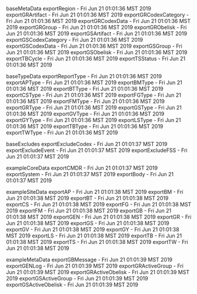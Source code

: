 

baseMetaData
exportRegion - Fri Jun 21 01:01:36 MST 2019
exportGRArtifact - Fri Jun 21 01:01:36 MST 2019
exportGRCodexCategory - Fri Jun 21 01:01:36 MST 2019
exportGRCodexData - Fri Jun 21 01:01:36 MST 2019
exportGRGroup - Fri Jun 21 01:01:36 MST 2019
exportGRObelisk - Fri Jun 21 01:01:36 MST 2019
exportGSArtifact - Fri Jun 21 01:01:36 MST 2019
exportGSCodexCategory - Fri Jun 21 01:01:36 MST 2019
exportGSCodexData - Fri Jun 21 01:01:36 MST 2019
exportGSGroup - Fri Jun 21 01:01:36 MST 2019
exportGSObelisk - Fri Jun 21 01:01:36 MST 2019
exportTBCycle - Fri Jun 21 01:01:36 MST 2019
exportTSStatus - Fri Jun 21 01:01:36 MST 2019

baseTypeData
exportReportType - Fri Jun 21 01:01:36 MST 2019
exportAPType - Fri Jun 21 01:01:36 MST 2019
exportBMType - Fri Jun 21 01:01:36 MST 2019
exportBTType - Fri Jun 21 01:01:36 MST 2019
exportCSType - Fri Jun 21 01:01:36 MST 2019
exportFGType - Fri Jun 21 01:01:36 MST 2019
exportFMType - Fri Jun 21 01:01:36 MST 2019
exportGRType - Fri Jun 21 01:01:36 MST 2019
exportGSType - Fri Jun 21 01:01:36 MST 2019
exportGVType - Fri Jun 21 01:01:36 MST 2019
exportGYType - Fri Jun 21 01:01:36 MST 2019
exportLSType - Fri Jun 21 01:01:36 MST 2019
exportTBType - Fri Jun 21 01:01:36 MST 2019
exportTWType - Fri Jun 21 01:01:36 MST 2019

baseExcludes
exportExcludeCodex - Fri Jun 21 01:01:37 MST 2019
exportExcludeEvent - Fri Jun 21 01:01:37 MST 2019
exportExcludeFSS - Fri Jun 21 01:01:37 MST 2019

exampleCoreData
exportCMDR - Fri Jun 21 01:01:37 MST 2019
exportSystem - Fri Jun 21 01:01:37 MST 2019
exportBody - Fri Jun 21 01:01:37 MST 2019

exampleSiteData
exportAP - Fri Jun 21 01:01:38 MST 2019
exportBM - Fri Jun 21 01:01:38 MST 2019
exportBT - Fri Jun 21 01:01:38 MST 2019
exportCS - Fri Jun 21 01:01:38 MST 2019
exportFG - Fri Jun 21 01:01:38 MST 2019
exportFM - Fri Jun 21 01:01:38 MST 2019
exportGB - Fri Jun 21 01:01:38 MST 2019
exportGEN - Fri Jun 21 01:01:38 MST 2019
exportGR - Fri Jun 21 01:01:38 MST 2019
exportGS - Fri Jun 21 01:01:38 MST 2019
exportGV - Fri Jun 21 01:01:38 MST 2019
exportGY - Fri Jun 21 01:01:38 MST 2019
exportLS - Fri Jun 21 01:01:38 MST 2019
exportTB - Fri Jun 21 01:01:38 MST 2019
exportTS - Fri Jun 21 01:01:38 MST 2019
exportTW - Fri Jun 21 01:01:38 MST 2019

exampleMetaData
exportGBMessage - Fri Jun 21 01:01:39 MST 2019
exportGENLog - Fri Jun 21 01:01:39 MST 2019
exportGRActiveGroup - Fri Jun 21 01:01:39 MST 2019
exportGRActiveObelisk - Fri Jun 21 01:01:39 MST 2019
exportGSActiveGroup - Fri Jun 21 01:01:39 MST 2019
exportGSActiveObelisk - Fri Jun 21 01:01:39 MST 2019
